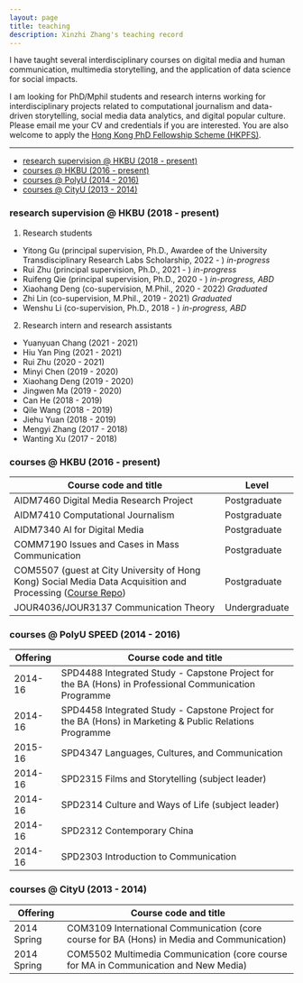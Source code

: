 ```yaml
---
layout: page
title: teaching
description: Xinzhi Zhang's teaching record
---
```


I have taught several interdisciplinary courses on digital media and human communication, multimedia storytelling, and the application of data science for social impacts. 

I am looking for PhD/Mphil students and research interns working for interdisciplinary projects related to computational journalism and data-driven storytelling, social media data analytics, and digital popular culture. Please email me your CV and credentials if you are interested. You are also welcome to apply the [Hong Kong PhD Fellowship Scheme (HKPFS)](https://cerg1.ugc.edu.hk/hkpfs/index.html).  

---

<ul class="nav">
    <li><a href="#hkbu_rds">research supervision @ HKBU (2018 - present)</a></li>
    <li><a href="#hkbu_course">courses @ HKBU (2016 - present)</a></li>
    <li><a href="#polyu_course">courses @ PolyU (2014 - 2016)</a></li>
    <li><a href="#cityu_courese">courses @ CityU (2013 - 2014) </a></li>
</ul>


### <a name="hkbu_rds"></a>research supervision @ HKBU (2018 - present)

1. Research students
 - Yitong Gu (principal supervision, Ph.D., Awardee of the University Transdisciplinary Research Labs Scholarship, 2022 - ) *in-progress* 
 - Rui Zhu (principal supervision, Ph.D., 2021 - ) *in-progress* 
 - Ruifeng Qie (principal supervision, Ph.D., 2020 - ) *in-progress, ABD* 
 - Xiaohang Deng (co-supervision, M.Phil., 2020 - 2022) *Graduated*
 - Zhi Lin (co-supervision, M.Phil., 2019 - 2021) *Graduated* 
 - Wenshu Li (co-supervision, Ph.D., 2018 - ) *in-progress, ABD* 

2. Research intern and research assistants
 - Yuanyuan Chang (2021 - 2021)
 - Hiu Yan Ping (2021 - 2021)
 - Rui Zhu (2020 - 2021)
 - Minyi Chen (2019 - 2020)
 - Xiaohang Deng (2019 - 2020)
 - Jingwen Ma (2019 - 2020)
 - Can He (2018 - 2019)
 - Qile Wang (2018 - 2019)
 - Jiehu Yuan (2018 - 2019)
 - Mengyi Zhang (2017 - 2018)
 - Wanting Xu (2017 - 2018)


### <a name="hkbu_course"></a>courses @ HKBU (2016 - present)

|Course code and title | Level |   
| --- | --- |
| AIDM7460 Digital Media Research Project | Postgraduate | 
| AIDM7410 Computational Journalism | Postgraduate |
| AIDM7340 AI for Digital Media | Postgraduate  |
| COMM7190 Issues and Cases in Mass Communication | Postgraduate |
| COM5507 (guest at City University of Hong Kong) Social Media Data Acquisition and Processing ([Course Repo](https://github.com/xzzhang2/201819A_cityu_com5507)) | Postgraduate |
| JOUR4036/JOUR3137 Communication Theory | Undergraduate |


### <a name="polyu_course"></a>courses @ PolyU SPEED (2014 - 2016)

| Offering | Course code and title |   
|--- | --- |
| 2014-16 | SPD4488 Integrated Study - Capstone Project for the BA (Hons) in Professional Communication Programme |
| 2014-16 | SPD4458 Integrated Study - Capstone Project for the BA (Hons) in Marketing & Public Relations Programme |
| 2015-16 | SPD4347 Languages, Cultures, and Communication |
| 2014-16 | SPD2315 Films and Storytelling (subject leader) |
| 2014-16 | SPD2314 Culture and Ways of Life (subject leader) |
| 2014-16 | SPD2312 Contemporary China  |
| 2014-16 | SPD2303 Introduction to Communication |


### <a name="cityu_courese"></a>courses @ CityU (2013 - 2014)

| Offering | Course code and title |   
|--- | --- |
| 2014 Spring | COM3109 International Communication (core course for BA (Hons) in Media and Communication) |
| 2014 Spring | COM5502 Multimedia Communication (core course for MA in Communication and New Media) |


